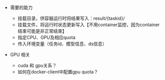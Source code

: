- 需要的能力
  - 挂载目录，供容器运行时将结果写入：result/{taskid}/
  - 挂载文件，将运行时状态更新写入【不用container监控，因为container结束可能是非正常结束】
  - 指定CPU、GPU及相应quota
  - 传入环境变量（任务id、模型信息、ds信息）

- GPU 相关
  - cuda 和 gpu关系？
  - 如何在docker-client中配置gpu quota？